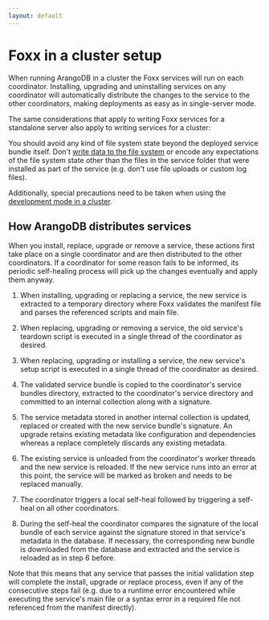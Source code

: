 ```yaml
---
layout: default
---
```

Foxx in a cluster setup
=======================

When running ArangoDB in a cluster the Foxx services will run on each
coordinator. Installing, upgrading and uninstalling services on any coordinator
will automatically distribute the changes to the service to the other coordinators,
making deployments as easy as in single-server mode.

The same considerations that apply to writing Foxx services for a
standalone server also apply to writing services for a cluster:

You should avoid any kind of file system state beyond the deployed service
bundle itself. Don't [write data to the file system](foxx-guides-files.html) or encode
any expectations of the file system state other than the files in the
service folder that were installed as part of the service
(e.g. don't use file uploads or custom log files).

Additionally, special precautions need to be taken when using the
[development mode in a cluster](foxx-guides-developmentmode.html#in-a-cluster).

How ArangoDB distributes services
---------------------------------

When you install, replace, upgrade or remove a service, these actions first
take place on a single coordinator and are then distributed to the other
coordinators. If a coordinator for some reason fails to be informed,
its periodic self-healing process will pick up the changes eventually
and apply them anyway.

1.  When installing, upgrading or replacing a service, the new service is
    extracted to a temporary directory where Foxx validates the manifest file
    and parses the referenced scripts and main file.

2.  When replacing, upgrading or removing a service, the old service's teardown
    script is executed in a single thread of the coordinator as desired.

3.  When replacing, upgrading or installing a service, the new service's setup
    script is executed in a single thread of the coordinator as desired.

4.  The validated service bundle is copied to the coordinator's service bundles
    directory, extracted to the coordinator's service directory and committed
    to an internal collection along with a signature.

5.  The service metadata stored in another internal collection is updated,
    replaced or created with the new service bundle's signature. An upgrade
    retains existing metadata like configuration and dependencies whereas
    a replace completely discards any existing metadata.

6.  The existing service is unloaded from the coordinator's worker threads
    and the new service is reloaded. If the new service runs into an error
    at this point, the service will be marked as broken and
    needs to be replaced manually.

7.  The coordinator triggers a local self-heal followed by triggering
    a self-heal on all other coordinators.

8.  During the self-heal the coordinator compares the signature of the
    local bundle of each service against the signature stored in that
    service's metadata in the database. If necessary, the corresponding
    new bundle is downloaded from the database and extracted and the service
    is reloaded as in step 6 before.

Note that this means that any service that passes the initial validation step
will complete the install, upgrade or replace process, even if any of the
consecutive steps fail (e.g. due to a runtime error encountered while executing
the service's main file or a syntax error in a required file not referenced
from the manifest directly).
